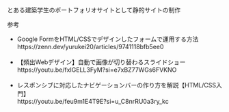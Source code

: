 <p>とある建築学生のポートフォリオサイトとして静的サイトの制作</p>

<p>参考</p>

<ul>
  <li>Google FormをHTML/CSSでデザインしたフォームで運用する方法<br>
https://zenn.dev/yurukei20/articles/9741118bfb5ee0</li><br>
  <li>【頻出Webデザイン】自動で画像が切り替わるスライドショー<br>
https://youtu.be/fxIGELL3FyM?si=e7xBZ77WGs6FVKNO</li><br>
  <li>レスポンシブに対応したナビゲーションバーの作り方を解説【HTML/CSS入門】<br>
https://youtu.be/feu9m1E4T9E?si=u_C8nrRU0a3ry_kc</li><br>
</ul>
